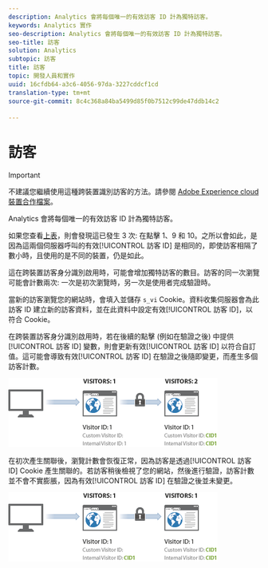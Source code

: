 ```yaml
---
description: Analytics 會將每個唯一的有效訪客 ID 計為獨特訪客。
keywords: Analytics 實作
seo-description: Analytics 會將每個唯一的有效訪客 ID 計為獨特訪客。
seo-title: 訪客
solution: Analytics
subtopic: 訪客
title: 訪客
topic: 開發人員和實作
uuid: 16cfdb64-a3c6-4056-97da-3227cddcf1cd
translation-type: tm+mt
source-git-commit: 8c4c368a84ba5499d85f0b7512c99de47ddb14c2

---
```



# 訪客

>[!IMPORTANT]
>
>不建議您繼續使用這種跨裝置識別訪客的方法。請參閱 [Adobe Experience cloud裝置合作檔案](https://marketing.adobe.com/resources/help/en_US/mcdc/)。

Analytics 會將每個唯一的有效訪客 ID 計為獨特訪客。

如果您查看[上表](/help/implement/js-implementation/xdevice-visid/visit-example.md)，則會發現這已發生 3 次: 在點擊 1、9 和 10。之所以會如此，是因為這兩個伺服器呼叫的有效[!UICONTROL 訪客 ID] 是相同的，即使訪客相隔了數小時，且使用的是不同的裝置，仍是如此。

這在跨裝置訪客身分識別啟用時，可能會增加獨特訪客的數目。訪客的同一次瀏覽可能會計數兩次: 一次是初次瀏覽時，另一次是使用者完成驗證時。

當新的訪客瀏覽您的網站時，會填入並儲存 `s_vi` Cookie。資料收集伺服器會為此訪客 ID 建立新的訪客資料，並在此資料中設定有效[!UICONTROL 訪客 ID]，以符合 Cookie。

在跨裝置訪客身分識別啟用時，若在後續的點擊 (例如在驗證之後) 中提供[!UICONTROL 訪客 ID] 變數，則會更新有效[!UICONTROL 訪客 ID] 以符合自訂值。這可能會導致有效[!UICONTROL 訪客 ID] 在驗證之後隨即變更，而產生多個訪客計數。

![](assets/visitors.png)

在初次產生關聯後，瀏覽計數會恢復正常，因為訪客是透過[!UICONTROL 訪客 ID] Cookie 產生關聯的。若訪客稍後檢視了您的網站，然後進行驗證，訪客計數並不會不實膨脹，因為有效[!UICONTROL 訪客 ID] 在驗證之後並未變更。

![](assets/visitors_2.png)

